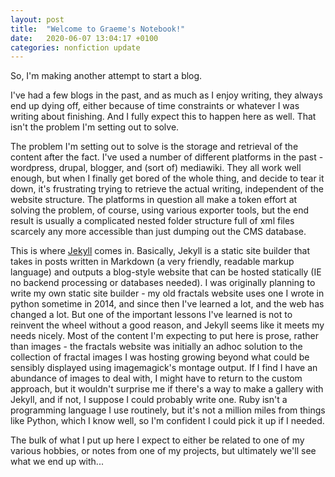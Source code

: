 ```yaml
---
layout: post
title:  "Welcome to Graeme's Notebook!"
date:   2020-06-07 13:04:17 +0100
categories: nonfiction update
---
```


So, I'm making another attempt to start a blog.

I've had a few blogs in the past, and as much as I enjoy writing, they always end up dying off, either because of time constraints or whatever I was writing about finishing. And I fully expect this to happen here as well. That isn't the problem I'm setting out to solve.

The problem I'm setting out to solve is the storage and retrieval of the content after the fact. I've used a number of different platforms in the past - wordpress, drupal, blogger, and (sort of) mediawiki. They all work well enough, but when I finally get bored of the whole thing, and decide to tear it down, it's frustrating trying to retrieve the actual writing, independent of the website structure. The platforms in question all make a token effort at solving the problem, of course, using various exporter tools, but the end result is usually a complicated nested folder structure full of xml files scarcely any more accessible than just dumping out the CMS database.

This is where [Jekyll](https://jekyllrb.com/) comes in. Basically, Jekyll is a static site builder that takes in posts written in Markdown (a very friendly, readable markup language) and outputs a blog-style website that can be hosted statically (IE no backend processing or databases needed). I was originally planning to write my own static site builder - my old fractals website uses one I wrote in python sometime in 2014, and since then I've learned a lot, and the web has changed a lot. But one of the important lessons I've learned is not to reinvent the wheel without a good reason, and Jekyll seems like it meets my needs nicely. Most of the content I'm expecting to put here is prose, rather than images - the fractals website was initially an adhoc solution to the collection of fractal images I was hosting growing beyond what could be sensibly displayed using imagemagick's montage output. If I find I have an abundance of images to deal with, I might have to return to the custom approach, but it wouldn't surprise me if there's a way to make a gallery with Jekyll, and if not, I suppose I could probably write one. Ruby isn't a programming language I use routinely, but it's not a million miles from things like Python, which I know well, so I'm confident I could pick it up if I needed.

The bulk of what I put up here I expect to either be related to one of my various hobbies, or notes from one of my projects, but ultimately we'll see what we end up with...